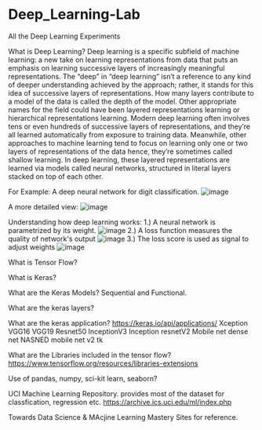 # Deep_Learning-Lab
All the Deep Learning Experiments

What is Deep Learning?
Deep learning is a specific subfield of machine learning: a new take on learning representations from data that puts an emphasis on learning successive layers of increasingly meaningful representations.
The “deep” in “deep learning” isn’t a reference to any kind of deeper understanding achieved by the approach; 
rather, it stands for this idea of successive layers of representations. 
How many layers contribute to a model of the data is called the depth of the model. 
Other appropriate names for the field could have been layered representations learning or hierarchical representations learning.
Modern deep learning often involves tens or even hundreds of successive layers of representations, and they’re all learned automatically from exposure to training data. 
Meanwhile, other approaches to machine learning tend to focus on learning only one or two layers of representations of the data hence, they’re sometimes called shallow learning.
 In deep learning, these layered representations are learned via models called neural networks, structured in literal layers stacked on top of each other.
 
 For Example: A deep neural network for digit classification.
 ![image](https://user-images.githubusercontent.com/104893913/182282340-6a9d11ec-f2ef-4c4c-bf39-f0ce0f82112c.png)

A more detailed view:
![image](https://user-images.githubusercontent.com/104893913/182282493-7a627d9d-6e8c-462b-92dc-d4330396ebec.png)

Understanding how deep learning works:
1.) A neural network is parametrized by its weight.
![image](https://user-images.githubusercontent.com/104893913/182282798-7a93eba3-384e-41d8-9866-83879780a050.png)
2.) A loss function measures the quality of network's output
![image](https://user-images.githubusercontent.com/104893913/182282887-46902d0b-3767-43b6-81e9-edf5cfe1f889.png)
3.) The loss score is used as signal to adjust weights
![image](https://user-images.githubusercontent.com/104893913/182282963-e336ecf0-dfca-479f-a7f1-3e5700d3fe65.png)

What is Tensor Flow?

What is Keras?


What are the Keras Models?
Sequential and Functional.

What are the keras layers?

What are the keras application?
https://keras.io/api/applications/
Xception
VGG16
VGG19
Resnet50
InceptionV3
Inception resnetV2
Mobile net
dense net
NASNED 
mobile net v2 tk

What are the Libraries included in the tensor flow?
https://www.tensorflow.org/resources/libraries-extensions

Use of pandas, numpy, sci-kit learn, seaborn?


UCI Machine Learning Repository.
provides most of the dataset for classfication, regression etc.
https://archive.ics.uci.edu/ml/index.php

Towards Data Science & MAcjine Learning Mastery Sites for reference.
